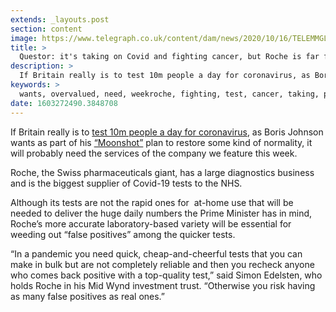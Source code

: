 ```yaml
--- 
extends: _layouts.post 
section: content 
image: https://www.telegraph.co.uk/content/dam/news/2020/10/16/TELEMMGLPICT000242012211_trans_NvBQzQNjv4Bqe8EOArUxzcOfIfa2qlTi9V6U2SePB5BAfCc4_pXVBIQ.jpeg?impolicy=logo-overlay 
title: > 
  Questor: it's taking on Covid and fighting cancer, but Roche is far from overvalued. Buy 
description: > 
  If Britain really is to test 10m people a day for coronavirus, as Boris Johnson wants as part of his “Moonshot” plan to restore some kind of normality, it will probably need the services of the company we feature this week.Roche, the Swiss pharmaceuticals giant, has a large diagnostics business and is the biggest supplier of Covid-19 tests to the NHS.Although its tests are not the rapid ones for at-home use that will be needed to deliver the huge daily numbers the Prime Minister has in mind, Roche’s more accurate laboratory-based variety will be essential for weeding out “false positives” among the quicker tests.“In a pandemic you need quick, cheap-and-cheerful tests that you can make in bulk but are not completely reliable and then you recheck anyone who comes back positive with a top-quality test,” said Simon Edelsten, who holds Roche in his Mid Wynd investment trust.“Otherwise you risk having as many false positives as real ones.” 
keywords: > 
  wants, overvalued, need, weekroche, fighting, test, cancer, taking, positives, false, ones, weeding, tests, wynd, covid, questor, far, buy, roche 
date: 1603272490.3848708 
--- 
```

<div><p>If&#160;Britain really is to <a href="https://www.telegraph.co.uk/news/0/covid-19-coronavirus-tests-how-book-uk-nhs-results/">test 10m people a day for coronavirus</a>, as Boris Johnson wants as part of his <a href="https://www.telegraph.co.uk/news/2020/09/11/moonshot-coronavirus-testing-trials-begin-next-month/">&#8220;Moonshot&#8221;</a> plan to restore some kind of normality, it will probably need the services of the company we feature this week.</p>
<p>Roche, the Swiss pharmaceuticals giant, has a large diagnostics business and is the biggest supplier of Covid-19 tests to the NHS.</p>
<p>Although its tests are not the rapid ones for &#8232;at-home use that will be needed to deliver the huge daily numbers the Prime Minister has in mind, Roche&#8217;s more accurate laboratory-based variety will be essential for weeding out &#8220;false positives&#8221; among the quicker tests.</p>
<p>&#8220;In a pandemic you need quick, cheap-and-cheerful tests that you can make in bulk but are not completely reliable and then you recheck anyone who comes back positive with a top-quality test,&#8221; said Simon Edelsten, who holds Roche in his Mid Wynd investment trust. &#8220;Otherwise you risk having as many false positives as real ones.&#8221;</p>
</div>